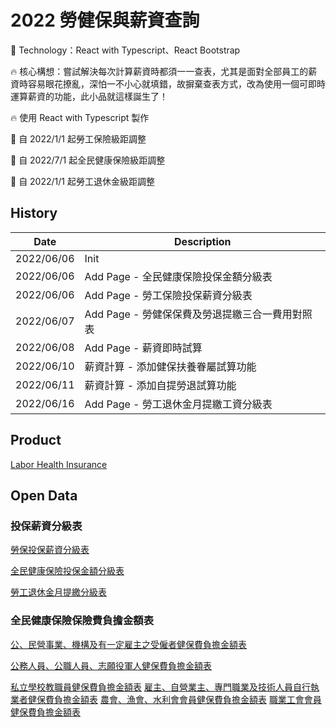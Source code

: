 # 2022 勞健保與薪資查詢
:rocket: Technology：React with Typescript、React Bootstrap

:fire: 核心構想：嘗試解決每次計算薪資時都須一一查表，尤其是面對全部員工的薪資時容易眼花撩亂，深怕一不小心就填錯，故摒棄查表方式，改為使用一個可即時運算薪資的功能，此小品就這樣誕生了！

:fire: 使用 React with Typescript 製作

:pushpin: 自 2022/1/1 起勞工保險級距調整

:pushpin: 自 2022/7/1 起全民健康保險級距調整

:pushpin: 自 2022/1/1 起勞工退休金級距調整


## History
| Date       | Description                                     |
| ---------- | ----------------------------------------------- |
| 2022/06/06 | Init                                            |
| 2022/06/06 | Add Page - 全民健康保險投保金額分級表           |
| 2022/06/06 | Add Page - 勞工保險投保薪資分級表               |
| 2022/06/07 | Add Page - 勞健保保費及勞退提繳三合一費用對照表 |
| 2022/06/08 | Add Page - 薪資即時試算                         |
| 2022/06/10 | 薪資計算 - 添加健保扶養眷屬試算功能             |
| 2022/06/11 | 薪資計算 - 添加自提勞退試算功能                 |
| 2022/06/16 | Add Page - 勞工退休金月提繳工資分級表           |

## Product
[Labor Health Insurance](https://fakestandard.github.io/react-labor-health-insurance)

## Open Data
### 投保薪資分級表
[勞保投保薪資分級表](https://data.gov.tw/dataset/6258)

[全民健康保險投保金額分級表](https://data.gov.tw/dataset/20251)

[勞工退休金月提繳分級表](https://data.gov.tw/dataset/6274)

### 全民健康保險保險費負擔金額表
[公、民營事業、機構及有一定雇主之受僱者健保費負擔金額表](https://data.nhi.gov.tw/Datasets/DatasetDetail.aspx?id=281&Mid=A110689)

[公務人員、公職人員、志願役軍人健保費負擔金額表](https://data.nhi.gov.tw/Datasets/DatasetDetail.aspx?id=279&Mid=A110689)

[私立學校教職員健保費負擔金額表](https://data.nhi.gov.tw/Datasets/DatasetDetail.aspx?id=280&Mid=A110689)
[雇主、自營業主、專門職業及技術人員自行執業者健保費負擔金額表](https://data.nhi.gov.tw/Datasets/DatasetDetail.aspx?id=283&Mid=A110689)
[農會、漁會、水利會會員健保費負擔金額表](https://data.nhi.gov.tw/Datasets/DatasetDetail.aspx?id=284&Mid=A110689)
[職業工會會員健保費負擔金額表](https://data.nhi.gov.tw/Datasets/DatasetDetail.aspx?id=282&Mid=A110689)
